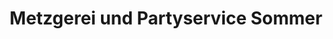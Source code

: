 ---
title: "Metzgerei und Partyservice Sommer"
url: /steinheim-an-der-murr/metzgerei-und-partyservice-sommer/
shop: Metzgerei
---